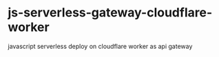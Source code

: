 # js-serverless-gateway-cloudflare-worker
javascript serverless deploy on cloudflare worker as api gateway

